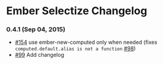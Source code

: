 # Ember Selectize Changelog

### 0.4.1 (Sep 04, 2015)
- [#154](https://github.com/miguelcobain/ember-cli-selectize/pull/107) use ember-new-computed only when needed (fixes `computed.default.alias is not a function` [#98](https://github.com/miguelcobain/ember-cli-selectize/issues/98))
- [#99](https://github.com/miguelcobain/ember-cli-selectize/issues/99) Add changelog
